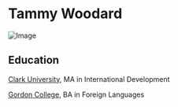 # Tammy Woodard

![Image]([https://lh3.googleusercontent.com/pw/AIL4fc_7WnJGrbJV_UCZ_92_FDJy4kGYgVE7NdhWBONQKNbln4oJNr86fTa2RTtut8HQuZARKadoFznfWa-mNKDxaZFNG-l6NwDCfhu_D7mhed4H9K8B_Cv5D5HjPGQj4xsDvKBn4LBRSGiOslg8vZUPH1_Xydj3e98yez0vfE01OfJBADYbGuVz2sDsZ3MaaoV1UBtXAZFLMGI-7G2NWkipEC9P6LDHFlSvPS0sTsaK64IfTV2-pYUIMSg7K-5CI5Rk-X2xJ_i63GOfmRBM4fnbD72vefT4Aw7HZ5SQ4Wnkm9fOnvWXPOmWe29BergLY0_Sgs8jZ3BL2CtQ4uIsGQmTcoY5P4Q3ZQk5tRrZUGonYKRxNIR0oNRUKvnFfeO4YgLfP-kjMDygvJJoL3DD9IVwYi95S4QlyjVPYSmU-LlyziAkw5amiVCV9hEreE5oK_z0lCKeWvSA0xEZX3JXLQObJxmO2wv8l2Jz0AgV7a9zzvoESl3YuA12bQZsvE51JC626G-BHGcxX1l66MAH-Nmyss95jhWj_gJGToT3SWGfGCH6hw8jcyyhhApmJxTeivaPHOowWjGSu8vvEFmZd_kMTyXExvKCZhhwJu46FlaPvAt2EF0x4FzgvI1RCGseCFM5wOuhRCBjLjUuaWGWXiKh8rmdh7RbKXEHeNtgL9FQmU1Hn9mD9QTlGCpNwLdVa89ALgWhxnoUSKg71Ab3TYR3V6q3BGK4ED2dDV5Uk8JM20ZJ4eBrILBE7QYXdErc4ivjStLGDccKbo4vEhZBvHXSiBL11owmD5t3_ganipaEsQm7wmJpRmYehOx_NNk14dPfKxDDbPkw0GalRyBgJqnb3rZMaOS5eck80qpNZ8RN0xnv-GGusk9DGIKR-wWAJ2jydEfpgU6RiLSvCGjPw-9cqTB-gSQ=w921-h1245-s-no?authuser=0)


## Education

[Clark University](https://www.clarku.edu/schools/idce/), MA in International Development

[Gordon College](https://www.gordon.edu/), BA in Foreign Languages





